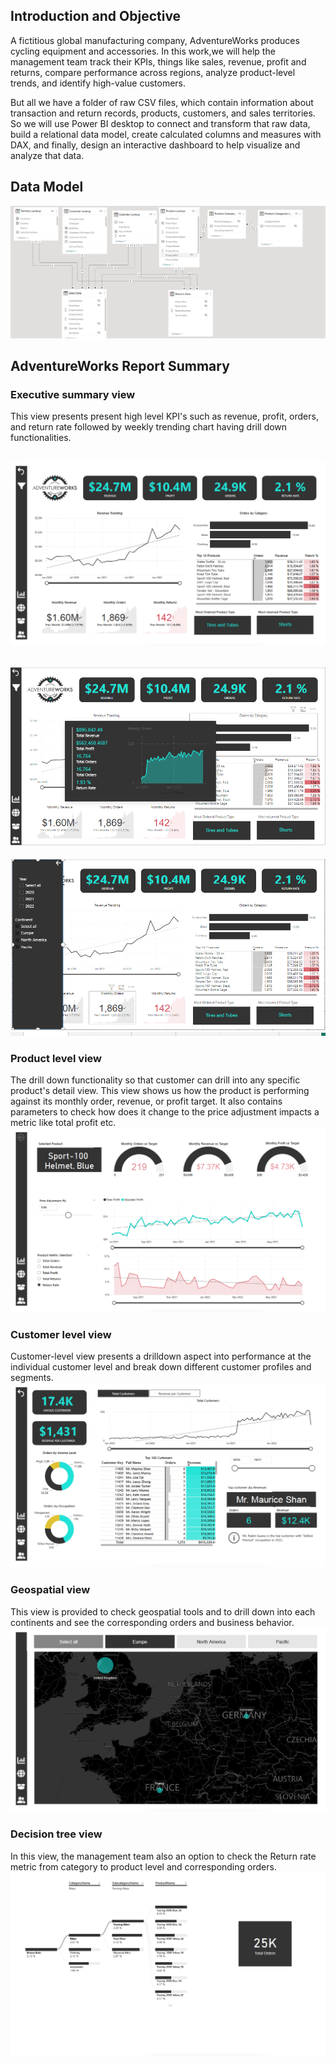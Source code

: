 ## Introduction and Objective 
A fictitious global manufacturing company, AdventureWorks produces cycling equipment and accessories.
In this work,we will help the management team track their KPIs, things like sales, revenue, profit and returns, compare performance across regions, analyze product-level trends, and identify high-value customers.

But all we have a folder of raw CSV files, which contain information about transaction and return records, products, customers, and sales territories. So we will use Power BI desktop to connect and transform that raw data, build a relational data model, create calculated columns and measures with DAX, and finally, design an interactive dashboard to help visualize and analyze that data.

## Data Model
![Image](./images/data_model.png) 

## AdventureWorks Report Summary
### Executive summary view
This view presents present high level KPI's such as revenue, profit, orders, and return rate followed by weekly trending chart having drill down functionalities.

![Image](./images/exec_summary.png)  
--
![Image](./images/tooltip.png)   
--
![Image](./images/Slicer_panel.png)

### Product level view
The drill down functionality so that customer can drill into any specific product's detail view. This view shows us how the product is performing against its monthly order, revenue, or profit target. It also contains parameters to check how does it change to the price adjustment impacts a metric like total profit etc.
![Image](./images/product_summary.png)

### Customer level view
Customer-level view presents a drilldown aspect into performance at the individual customer level and break down different customer profiles and segments.
![Image](./images/customer_summary.png)

### Geospatial view
This view is provided to check geospatial tools and to drill down into each continents and see the corresponding orders and business behavior. 
![Image](./images/geo_summary.png)

### Decision tree view
In this view, the management team also an option to check the Return rate metric from category to product level and corresponding orders.
![Image](./images/return_tree.png)
